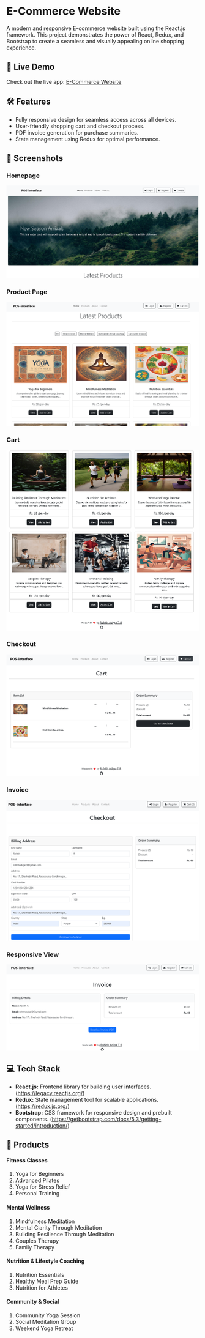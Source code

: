 # E-Commerce Website

A modern and responsive E-commerce website built using the React.js framework. This project demonstrates the power of React, Redux, and Bootstrap to create a seamless and visually appealing online shopping experience.

## 🚀 Live Demo

Check out the live app: [E-Commerce Website](https://qest-six.vercel.app/)

## 🛠 Features

* Fully responsive design for seamless access across all devices.
* User-friendly shopping cart and checkout process.
* PDF invoice generation for purchase summaries.
* State management using Redux for optimal performance.

## 📸 Screenshots

### Homepage

[![Homepage](https://raw.githubusercontent.com/Rohith1905/qest/main/1p.png)](https://raw.githubusercontent.com/Rohith1905/qest/main/1p.png)

### Product Page

[![Product Page](https://raw.githubusercontent.com/Rohith1905/qest/main/2p.png)](https://raw.githubusercontent.com/Rohith1905/qest/main/2p.png)

### Cart

[![Cart](https://raw.githubusercontent.com/Rohith1905/qest/main/3p.png)](https://raw.githubusercontent.com/Rohith1905/qest/main/3p.png)

### Checkout

[![Checkout](https://raw.githubusercontent.com/Rohith1905/qest/main/4p.png)](https://raw.githubusercontent.com/Rohith1905/qest/main/4p.png)

### Invoice

[![Invoice](https://raw.githubusercontent.com/Rohith1905/qest/main/5p.png)](https://raw.githubusercontent.com/Rohith1905/qest/main/5p.png)

### Responsive View

[![Responsive View](https://raw.githubusercontent.com/Rohith1905/qest/main/6p.png)](https://raw.githubusercontent.com/Rohith1905/qest/main/6p.png)


## 💻 Tech Stack

* **React.js:** Frontend library for building user interfaces. (https://legacy.reactjs.org/)
* **Redux:** State management tool for scalable applications. (https://redux.js.org/)
* **Bootstrap:** CSS framework for responsive design and prebuilt components. (https://getbootstrap.com/docs/5.3/getting-started/introduction/)

## 🛒 Products

#### Fitness Classes
1. Yoga for Beginners
2. Advanced Pilates
3. Yoga for Stress Relief
4. Personal Training

#### Mental Wellness
1. Mindfulness Meditation
2. Mental Clarity Through Meditation
3. Building Resilience Through Meditation
4. Couples Therapy
5. Family Therapy

#### Nutrition & Lifestyle Coaching
1. Nutrition Essentials
2. Healthy Meal Prep Guide
3. Nutrition for Athletes

#### Community & Social
1. Community Yoga Session
2. Social Meditation Group
3. Weekend Yoga Retreat

